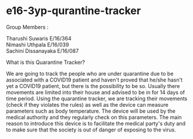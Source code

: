 # e16-3yp-qurantine-tracker

Group Members :

  Tharushi Suwaris E/16/364  
  Nimashi Uthpala  E/16/039  
  Sachini Dissanayaka E/16/087
  
 What is this Quarantine Tracker?
 
  We are going to track the people who are under quarantine due to be associated with a COVID19 patient and haven't proved that he/she hasn't yet 
  a COVID19 patient, but there is the possibility to be so. 
  Usually there movements are limited into their house and advised to be in for 14 days of time period. Using the quarantine tracker, we are tracking
  their movements (check if they violates the rules) as well as the device can measure parameters such as body temperature.
  The device will be used by the medical authority and they regularly check on this parameters. 
  The main reason to introduce this device is to facilitate the medical party's duty and to make sure that the society is out of danger of exposing to the virus.
  

  
  
  
